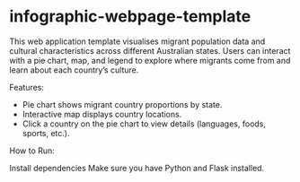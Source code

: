 # infographic-webpage-template

This web application template visualises migrant population data and cultural characteristics across different Australian states.
Users can interact with a pie chart, map, and legend to explore where migrants come from and learn about each country’s culture.

Features:

- Pie chart shows migrant country proportions by state.
- Interactive map displays country locations.
- Click a country on the pie chart to view details (languages, foods, sports, etc.).

How to Run:

Install dependencies
Make sure you have Python and Flask installed.


